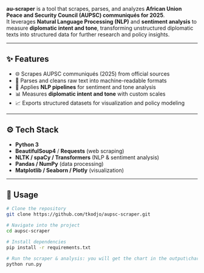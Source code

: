 **au-scraper** is a tool that scrapes, parses, and analyzes **African Union Peace and Security Council (AUPSC) communiqués for 2025**.  
It leverages **Natural Language Processing (NLP)** and **sentiment analysis** to measure **diplomatic intent and tone**, transforming unstructured diplomatic texts into structured data for further research and policy insights.  

---

## ✨ Features  
- 🌐 Scrapes AUPSC communiqués (2025) from official sources  
- 📄 Parses and cleans raw text into machine-readable formats  
- 🧠 Applies **NLP pipelines** for sentiment and tone analysis  
- 📊 Measures **diplomatic intent and tone** with custom scales  
- 📈 Exports structured datasets for visualization and policy modeling  

---

## ⚙️ Tech Stack  
- **Python 3**  
- **BeautifulSoup4** / **Requests** (web scraping)  
- **NLTK / spaCy / Transformers** (NLP & sentiment analysis)  
- **Pandas / NumPy** (data processing)  
- **Matplotlib / Seaborn / Plotly** (visualization)  

---

## 🚀 Usage  
```bash
# Clone the repository  
git clone https://github.com/tkodjo/aupsc-scraper.git  

# Navigate into the project  
cd aupsc-scraper  

# Install dependencies  
pip install -r requirements.txt  

# Run the scraper & analysis: you will get the chart in the output\charts folder
python run.py  

